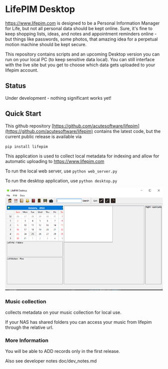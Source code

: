 # LifePIM Desktop
https://www.lifepim.com is designed to be a Personal Information Manager for
Life, but not all personal data should be kept online.
Sure, it's fine to keep shopping lists, ideas, and notes and appointment reminders online  - but things like
passwords, some photos, that amazing idea for a perpetual motion machine should
be kept secure.

This repository contains scripts and an upcoming Desktop version you can run
on your local PC (to keep sensitive data local).  You can still interface with
the live site but you get to choose which data gets uploaded to your lifepim
account.

## Status
Under development - nothing significant works yet!

## Quick Start
This github repository [https://github.com/acutesoftware/lifepim](https://github.com/acutesoftware/lifepim) contains the latest code, but the current public release is available via

`pip install lifepim`

This application is used to collect local metadata for indexing and allow for
automatic uploading to https://www.lifepim.com

To run the local web server, use
`python web_server.py`

To run the desktop application, use
`python desktop.py`

![Desktop Layout](https://github.com/acutesoftware/lifepim/blob/master/doc/lifepim_desktop_layout.PNG)


### Music collection
collects metadata on your music collection for local use.

If your NAS has shared folders you can access your music from lifepim through
the relative url.


### More Information

You will be able to ADD records only in the first release.

Also see developer notes doc/dev_notes.md
